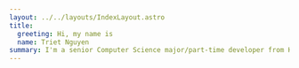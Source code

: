 ```yaml
---
layout: ../../layouts/IndexLayout.astro
title:
  greeting: Hi, my name is
  name: Triet Nguyen
summary: I'm a senior Computer Science major/part-time developer from Ho Chi Minh City, Vietnam.
---
```

